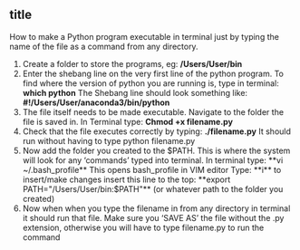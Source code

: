 ## title
How to make a Python program executable in terminal just by typing the name of the file as a command from any directory.
1. Create a folder to store the programs, eg:
**/Users/User/bin**<br/>
2. Enter the shebang line on the very first line of the python program.
To find where the version of python you are running is, type in terminal:
**which python**
The Shebang line should look something like:
**#!/Users/User/anaconda3/bin/python**
3. The file itself needs to be made executable. Navigate to the folder the file is saved in. In Terminal type:
**Chmod +x filename.py**
4. Check that the file executes correctly by typing:
**./filename.py**
It should run without having to type python filename.py
4. Now add the folder you created to the $PATH. This is where the system will look for any ‘commands’ typed into terminal.
In terminal type:
**vi ~/.bash_profile**
This opens bash_profile in VIM editor
Type:
**i**
to insert/make changes
insert this line to the top:
**export PATH="/Users/User/bin:$PATH"**
(or whatever path to the folder you created)
5. Now when when you type the filename in from any directory in terminal it should run that file.
Make sure you ‘SAVE AS’ the file without the .py extension, otherwise you will have to type filename.py to run the command
